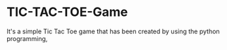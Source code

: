# TIC-TAC-TOE-Game
It's a simple Tic Tac Toe game that has been created by using the python programming,
